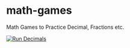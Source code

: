 # math-games
Math Games to Practice Decimal, Fractions etc.

[![Run Decimals](https://repl.it/badge/github/artdsouza/math-games)](https://repl.it/github/artdsouza/math-games)
